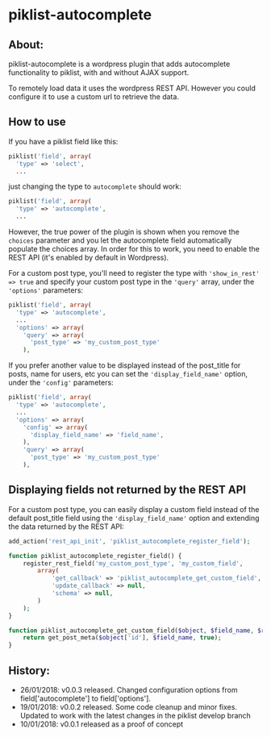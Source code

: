 # piklist-autocomplete

## About:

piklist-autocomplete is a wordpress plugin that adds autocomplete functionality to piklist, with and without AJAX support.

To remotely load data it uses the wordpress REST API. However you could configure it to use a custom url to retrieve the data.

## How to use

If you have a piklist field like this:

```php
piklist('field', array(
  'type' => 'select',
  ...
```
just changing the type to `autocomplete` should work:

```php
piklist('field', array(
  'type' => 'autocomplete',
  ...
```

However, the true power of the plugin is shown when you remove the `choices` parameter and you let the autocomplete field automatically populate the choices array. In order for this to work, you need to enable the REST API (it's enabled by default in Wordpress).

For a custom post type, you'll need to register the type with `'show_in_rest' => true` and specify your custom post type in the `'query'` array, under the `'options'` parameters:

```php
piklist('field', array(
  'type' => 'autocomplete',
  ...
  'options' => array(
    'query' => array(
      'post_type' => 'my_custom_post_type'
    ),
```
If you prefer another value to be displayed instead of the post_title for posts, name for users, etc you can set the `'display_field_name'` option, under the `'config'` parameters:

```php
piklist('field', array(
  'type' => 'autocomplete',
  ...
  'options' => array(
    'config' => array(
      'display_field_name' => 'field_name',
    ),
    'query' => array(
      'post_type' => 'my_custom_post_type'
    ),
```

## Displaying fields not returned by the REST API

For a custom post type, you can easily display a custom field instead of the default post_title field using the `'display_field_name'` option and extending the data returned by the REST API:

```php
add_action('rest_api_init', 'piklist_autocomplete_register_field');

function piklist_autocomplete_register_field() {
    register_rest_field('my_custom_post_type', 'my_custom_field',
        array(
            'get_callback' => 'piklist_autocomplete_get_custom_field',
            'update_callback' => null,
            'schema' => null,
        )
    );
}

function piklist_autocomplete_get_custom_field($object, $field_name, $request) {
	return get_post_meta($object['id'], $field_name, true);
}
```

## History:
* 26/01/2018: v0.0.3 released. Changed configuration options from field['autocomplete'] to field['options'].
* 19/01/2018: v0.0.2 released. Some code cleanup and minor fixes. Updated to work with the latest changes in the piklist develop branch
* 10/01/2018: v0.0.1 released as a proof of concept


